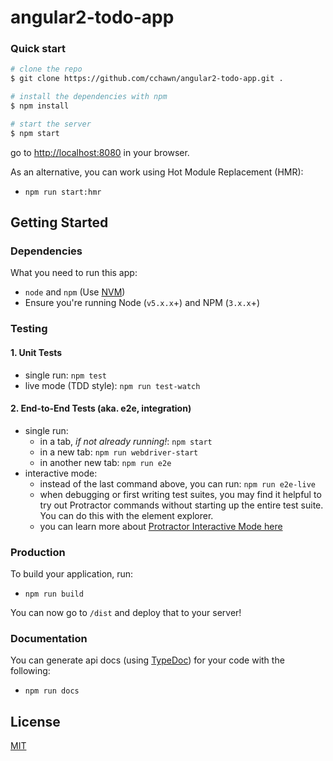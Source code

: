 # angular2-todo-app

### Quick start

```bash
# clone the repo
$ git clone https://github.com/cchawn/angular2-todo-app.git .

# install the dependencies with npm
$ npm install

# start the server
$ npm start
```
go to [http://localhost:8080](http://localhost:8080) in your browser.

As an alternative, you can work using Hot Module Replacement (HMR):

* `npm run start:hmr`

## Getting Started

### Dependencies

What you need to run this app:
* `node` and `npm` (Use [NVM](https://github.com/creationix/nvm))
* Ensure you're running Node (`v5.x.x`+) and NPM (`3.x.x`+)

### Testing

#### 1. Unit Tests

* single run: `npm test`
* live mode (TDD style): `npm run test-watch`

#### 2. End-to-End Tests (aka. e2e, integration)

* single run:
  * in a tab, *if not already running!*: `npm start`
  * in a new tab: `npm run webdriver-start`
  * in another new tab: `npm run e2e`
* interactive mode:
  * instead of the last command above, you can run: `npm run e2e-live`
  * when debugging or first writing test suites, you may find it helpful to try out Protractor commands without starting up the entire test suite. You can do this with the element explorer.
  * you can learn more about [Protractor Interactive Mode here](https://github.com/angular/protractor/blob/master/docs/debugging.md#testing-out-protractor-interactively)

### Production

To build your application, run:

* `npm run build`

You can now go to `/dist` and deploy that to your server!

### Documentation

You can generate api docs (using [TypeDoc](http://typedoc.io/)) for your code with the following:

* `npm run docs`

## License

[MIT](/LICENSE)
